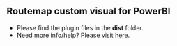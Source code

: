 ## Routemap custom visual for PowerBI

* Please find the plugin files in the **dist** folder.
* Need more info/help? Please visit [here](https://weiweicui.github.io/PowerBI-Routemap).
